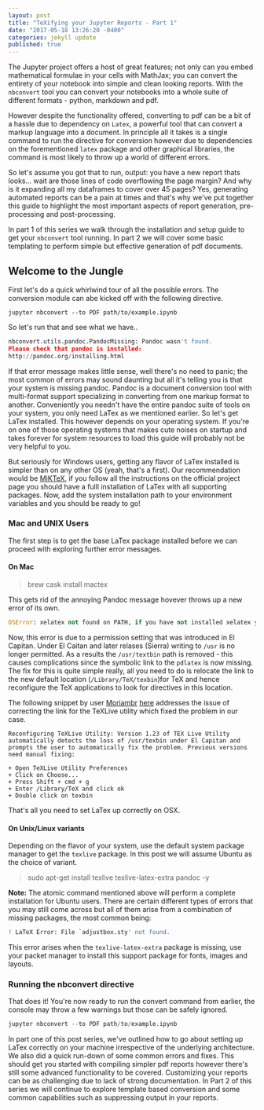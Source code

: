 ```yaml
---
layout: post
title: "TeXifying your Jupyter Reports - Part 1"
date: "2017-05-18 13:26:20 -0400"
categories: jekyll update
published: true
---
```

The Jupyter project offers a host of great features; not only can you embed mathematical formulae in your cells with MathJax; you can convert the entirety of your notebook into simple and clean looking reports. With the `nbconvert` tool you can convert your notebooks into a whole suite of different formats - python, markdown and pdf.  
  
However despite the functionality offered, converting to pdf can be a bit of a hassle due to dependency on `Latex`, a powerful tool that can convert a markup language into a document. In principle all it takes is a single command to run the directive for conversion however due to dependencies on the forementioned `latex` package and other graphical libraries, the command is most likely to throw up a world of different errors.  
  
So let's assume you got that to run, output: you have a new report thats looks... wait are those lines of code overflowing the page margin? And why is it expanding all my dataframes to cover over 45 pages? Yes, generating automated reports can be a pain at times and that's why we've put together this guide to highlight the most important aspects of report generation, pre-processing and post-processing. 

In part 1 of this series we walk through the installation and setup guide to get your `nbconvert` tool running. In part 2 we will cover some basic templating to perform simple but effective generation of pdf documents.

## Welcome to the Jungle
First let's do a quick whirlwind tour of all the possible errors. The conversion module can abe kicked off with the following directive.


~~~~
jupyter nbconvert --to PDF path/to/example.ipynb
~~~~

So let's run that and see what we have.. 


```python
nbconvert.utils.pandoc.PandocMissing: Pandoc wasn't found.
Please check that pandoc is installed:
http://pandoc.org/installing.html
```

If that error message makes little sense, well there's no need to panic; the most common of errors may sound daunting but all it's telling you is that your system is missing pandoc. Pandoc is a document conversion tool with multi-format support specializing in converting from one markup format to another. Conveniently you needn't have the entire pandoc suite of tools on your system, you only need LaTex as we mentioned earlier. So let's get LaTex installed. This however depends on your operating system. If you're on one of those operating systems that makes cute noises on startup and takes forever for system resources to load this guide will probably not be very helpful to you.

But seriously for Windows users, getting any flavor of LaTex installed is simpler than on any other OS (yeah, that's a first). Our recommendation would be [MiKTeX](https://miktex.org/download), if you follow all the instructions on the official project page you should have a fulll installation of LaTex with all supporting packages. Now, add the system installation path to your environment variables and you should be ready to go!

### Mac and UNIX Users

The first step is to get the base LaTex package installed before we can proceed with exploring further error messages.
#### On Mac
> brew cask install mactex

This gets rid of the annoying Pandoc message hovever throws up a new error of its own. 
```python
OSError: xelatex not found on PATH, if you have not installed xelatex you may need to do so. Find further instructions at https://nbconvert.readthedocs.io/en/latest/install.html#installing-tex.
```
Now, this error is due to a permission setting that was introduced in El Capitan. Under El Caitan and later relases (Sierra) writing to `/usr` is no longer permitted. As a results the `/usr/textbin` path is removed - this causes complications since the symbolic link to the `pdlatex` is now missing. The fix for this is quite simple really, all you need to do is relocate the link to the new default location (`/Library/TeX/texbin`)for TeX and hence reconfigure the TeX applications to look for directives in this location. 
  
The following snippet by user [Moriambr](https://tex.stackexchange.com/users/89949/moriambar) [here](https://tex.stackexchange.com/questions/274179/mactex-error-xelatex-command-not-found) addresses the issue of correcting the link for the TeXLive utility which fixed the problem in our case.
~~~~
Reconfiguring TeXLive Utility: Version 1.23 of TEX Live Utility automatically detects the loss of /usr/texbin under El Capitan and prompts the user to automatically fix the problem. Previous versions need manual fixing:

+ Open TeXLive Utility Preferences
+ Click on Choose...
+ Press Shift + cmd + g
+ Enter /Library/TeX and click ok
+ Double click on texbin
~~~~

That's all you need to set LaTex up correctly on OSX. 

#### On Unix/Linux variants
Depending on the flavor of your system, use the default system package manager to get the `texlive` package. In this post we will assume Ubuntu as the choice of variant.
> sudo apt-get install texlive texlive-latex-extra pandoc -y

**Note:** The atomic command mentioned above will perform a complete installation for Ubuntu users. There are certain different types of errors that you may still come across but all of them arise from a combination of missing packages, the most common being:

```python
! LaTeX Error: File `adjustbox.sty' not found.
```
This error arises when the `texlive-latex-extra` package is missing, use your packet manager to install this support package for fonts, images and layouts.

### Running the nbconvert directive
That does it! You're now ready to run the convert command from earlier, the console may throw a few warnings but those can be safely ignored.
```python
jupyter nbconvert --to PDF path/to/example.ipynb
```

In part one of this post series, we've outlined how to go about setting up LaTex correctly on your machine irrespective of the underlying architecture. We also did a quick run-down of some common errors and fixes. This should get you started with compiling simpler pdf reports however there's still some advanced functionality to be covered. Customizing your reports can be as challenging due to lack of strong documentation. In Part 2 of this series we will continue to explore template based conversion and some common capabilities such as suppressing output in your reports.

